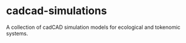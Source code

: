 # cadcad-simulations
A collection of cadCAD simulation models for ecological and tokenomic systems.
